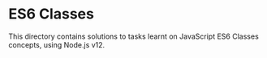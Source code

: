 # ES6 Classes
This directory contains solutions to tasks learnt on JavaScript ES6 Classes concepts, using Node.js v12.